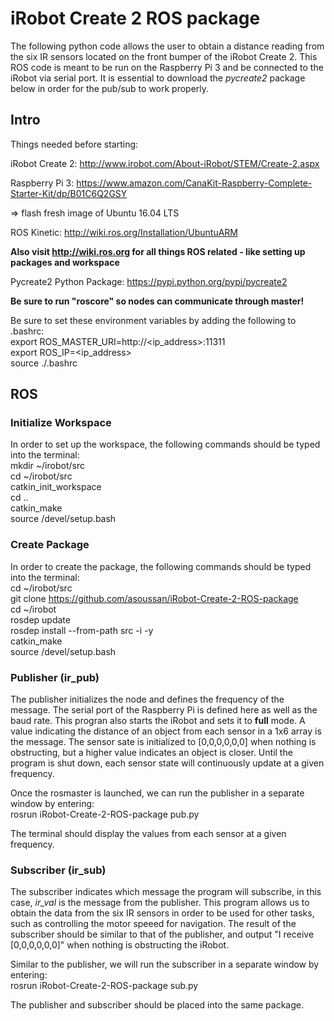 # iRobot Create 2 ROS package

The following python code allows the user to obtain a distance reading from the six IR sensors located on the front bumper of the iRobot Create 2. This ROS code is meant to be run on the Raspberry Pi 3 and be connected to the iRobot via serial port. It is essential to download the *pycreate2* package below in order for the pub/sub to work properly.


## Intro
Things needed before starting:

iRobot Create 2:
http://www.irobot.com/About-iRobot/STEM/Create-2.aspx

Raspberry Pi 3:
https://www.amazon.com/CanaKit-Raspberry-Complete-Starter-Kit/dp/B01C6Q2GSY

=> flash fresh image of Ubuntu 16.04 LTS

ROS Kinetic:
http://wiki.ros.org/Installation/UbuntuARM

**Also visit http://wiki.ros.org for all things ROS related - like setting up packages and workspace**

Pycreate2 Python Package: 
https://pypi.python.org/pypi/pycreate2

**Be sure to run "roscore" so nodes can communicate through master!**

Be sure to set these environment variables by adding the following to .bashrc:  
export ROS_MASTER_URI=http://<ip_address>:11311  
export ROS_IP=<ip_address>  
source ./.bashrc  

## ROS

### **Initialize Workspace**
In order to set up the workspace, the following commands should be typed into the terminal:  
mkdir ~/irobot/src  
cd ~/irobot/src  
catkin_init_workspace  
cd ..  
catkin_make  
source /devel/setup.bash  

### **Create Package**
In order to create the package, the following commands should be typed into the terminal:  
cd ~/irobot/src  
git clone https://github.com/asoussan/iRobot-Create-2-ROS-package  
cd ~/irobot  
rosdep update  
rosdep install --from-path src -i -y  
catkin_make  
source /devel/setup.bash  

### **Publisher (ir_pub)**
The publisher initializes the node and defines the frequency of the message. The serial port of the Raspberry Pi is defined here as well as the baud rate. This progran also starts the iRobot and sets it to __full__ mode. A value indicating the distance of an object from each sensor in a 1x6 array is the message. The sensor sate is initialized to [0,0,0,0,0,0] when nothing is obstructing, but a higher value indicates an object is closer. Until the program is shut down, each sensor state will continuously update at a given frequency.

Once the rosmaster is launched, we can run the publisher in a separate window by entering:  
rosrun iRobot-Create-2-ROS-package pub.py  

The terminal should display the values from each sensor at a given frequency.

### **Subscriber (ir_sub)**
The subscriber indicates which message the program will subscribe, in this case, *ir_val* is the message from the publisher. This program allows us to obtain the data from the six IR sensors in order to be used for other tasks, such as controlling the motor speeed for navigation. The result of the subscriber should be similar to that of the publisher, and output "I receive [0,0,0,0,0,0]" when nothing is obstructing the iRobot.

Similar to the publisher, we will run the subscriber in a separate window by entering:  
rosrun iRobot-Create-2-ROS-package sub.py  

The publisher and subscriber should be placed into the same package.
